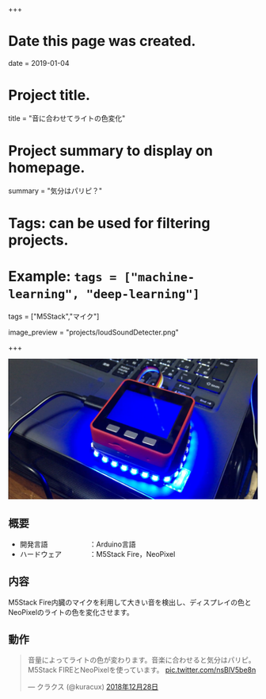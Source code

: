 +++
# Date this page was created.
date = 2019-01-04

# Project title.
title = "音に合わせてライトの色変化"

# Project summary to display on homepage.
summary = "気分はパリピ？"

# Tags: can be used for filtering projects.
# Example: `tags = ["machine-learning", "deep-learning"]`
tags = ["M5Stack","マイク"]

image_preview = "projects/loudSoundDetecter.png"

+++

![This is a image](../../img/projects/loudSoundDetecter.png)

## 概要

- 開発言語　　　　　　：Arduino言語
- ハードウェア　　　　：M5Stack Fire，NeoPixel

## 内容
M5Stack Fire内臓のマイクを利用して大きい音を検出し、ディスプレイの色とNeoPixelのライトの色を変化させます。


## 動作
<blockquote class="twitter-tweet" data-lang="ja"><p lang="ja" dir="ltr">音量によってライトの色が変わります。音楽に合わせると気分はパリピ。<br>M5Stack FIREとNeoPixelを使っています。 <a href="https://t.co/nsBlV5be8n">pic.twitter.com/nsBlV5be8n</a></p>&mdash; クラクス (@kuracux) <a href="https://twitter.com/kuracux/status/1078667700635725824?ref_src=twsrc%5Etfw">2018年12月28日</a></blockquote>
<script async src="https://platform.twitter.com/widgets.js" charset="utf-8"></script>
